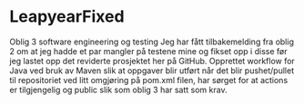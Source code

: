 # LeapyearFixed
Oblig 3 software engineering og testing
Jeg har fått tilbakemelding fra oblig 2 om at jeg hadde et par mangler på testene mine og fikset opp i disse før jeg lastet opp det reviderte prosjektet her på GitHub. 
Opprettet workflow for Java ved bruk av Maven slik at oppgaver blir utført når det blir pushet/pullet til repositoriet ved litt omgjøring på pom.xml filen, har sørget for at actions er tilgjengelig og public slik som oblig 3 har satt som krav.
